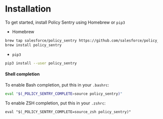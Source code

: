 Installation
============

To get started, install Policy Sentry using Homebrew or `pip3`

* Homebrew

```bash
brew tap salesforce/policy_sentry https://github.com/salesforce/policy_sentry
brew install policy_sentry
```

* `pip3`

```bash
pip3 install --user policy_sentry
```


#### Shell completion

To enable Bash completion, put this in your `.bashrc`:

```bash
eval "$(_POLICY_SENTRY_COMPLETE=source policy_sentry)"
```

To enable ZSH completion, put this in your `.zshrc`:

```
eval "$(_POLICY_SENTRY_COMPLETE=source_zsh policy_sentry)"
```
